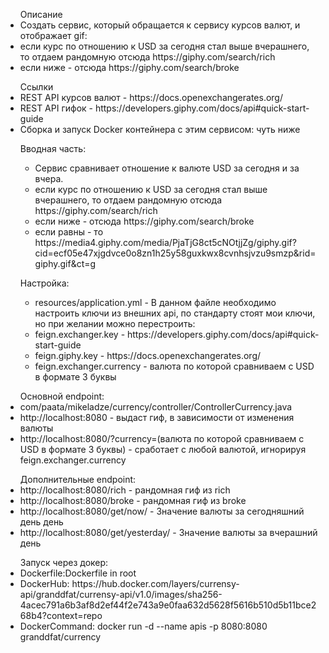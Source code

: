 <ul>Описание
<li>Создать сервис, который обращается к сервису курсов валют, и отображает gif:</li>
<li> если курс по отношению к USD за сегодня стал выше вчерашнего, то отдаем рандомную отсюда https://giphy.com/search/rich</li>
<li> если ниже - отсюда https://giphy.com/search/broke</li></ul>
</ul>
<ul>Ссылки
<li> REST API курсов валют - https://docs.openexchangerates.org/</li>
<li> REST API гифок - https://developers.giphy.com/docs/api#quick-start-guide</li>
<li> Сборка и запуск Docker контейнера с этим сервисом: чуть ниже</li>
</ul>

<ul>Вводная часть:
  <ul><li>Сервис сравнивает отношение к валюте USD за сегодня и за вчера.</li>
  <li> если курс по отношению к USD за сегодня стал выше вчерашнего, то отдаем рандомную отсюда https://giphy.com/search/rich</li>
  <li> если ниже - отсюда https://giphy.com/search/broke
  <li> если равны - то https://media4.giphy.com/media/PjaTjG8ct5cNOtjjZg/giphy.gif?cid=ecf05e47xjgdvce0o8zn1h25y58guxkwx8cvnhsjvzu9smzp&rid=giphy.gif&ct=g</li></ul>
  </ul>

<ul>Настройка:
<ul><li>resources/application.yml - В данном файле необходимо настроить ключи из внешних api, по стандарту стоят мои ключи, но при желании можно перестроить:</li>
  <li>feign.exchanger.key - https://developers.giphy.com/docs/api#quick-start-guide</li>
  <li>feign.giphy.key - https://docs.openexchangerates.org/</li>
  <li>feign.exchanger.currency - валюта по которой сравниваем с USD в формате 3 буквы</li></ul>
  </ul>
<ul>Основной endpoint:
  <li>com/paata/mikeladze/currency/controller/ControllerCurrency.java</li>
  <li>http://localhost:8080 - выдаст гиф, в зависимости от изменения валюты</li>
  <li>http://localhost:8080/?currency=(валюта по которой сравниваем с USD в формате 3 буквы) - сработает с любой валютой, игнорируя feign.exchanger.currency</li>
  </ul>
<ul>Дополнительные endpoint:
  <li>http://localhost:8080/rich - рандомная гиф из rich</li>
  <li>http://localhost:8080/broke - рандомная гиф из broke</li>
  <li>http://localhost:8080/get/now/ - Значение валюты за сегодняшний день день</li>
  <li>http://localhost:8080/get/yesterday/ - Значение валюты за вчерашний день</li>
  </ul>


<ul>Запуск через докер:
<li>Dockerfile:Dockerfile in root</li>
<li>DockerHub: https://hub.docker.com/layers/currensy-api/granddfat/currensy-api/v1.0/images/sha256-4acec791a6b3af8d2ef44f2e743a9e0faa632d5628f5616b510d5b11bce268b4?context=repo</li>
<li>DockerCommand: docker run -d --name apis -p 8080:8080 granddfat/currency</li>
</ul>
